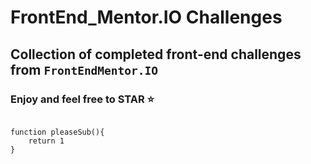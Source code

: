 # FrontEnd_Mentor.IO Challenges

## Collection of completed front-end challenges from `FrontEndMentor.IO`

### Enjoy and feel free to STAR ⭐️

<pre>
<code>
function pleaseSub(){
    return 1
}
</code>
</pre>
